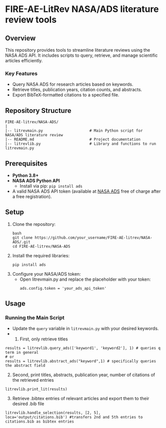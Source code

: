 # FIRE-AE-LitRev NASA/ADS literature review tools

## Overview
This repository provides tools to streamline literature reviews using the NASA ADS API. It includes scripts to query, retrieve, and manage scientific articles efficiently.

### Key Features
- Query NASA ADS for research articles based on keywords.
- Retrieve titles, publication years, citation counts, and abstracts.
- Export BibTeX-formatted citations to a specified file.

## Repository Structure

```
FIRE-AE-litrev/NASA-ADS/
|
|-- litrevmain.py                     # Main Python script for NASA/ADS literature review
|-- README.md                         # Project documentation
|-- litrevlib.py                      # Library and functions to run litrevmain.py
```

## Prerequisites
- **Python 3.8+**
- **NASA ADS Python API**
  - Install via pip: `pip install ads`
- A valid NASA ADS API token (available at [NASA ADS](https://ui.adsabs.harvard.edu/user/settings/token) free of charge after a free registration).

## Setup
1. Clone the repository:
   ```
   bash
   git clone https://github.com/your_username/FIRE-AE-litrev/NASA-ADS/.git
   cd FIRE-AE-litrev/NASA-ADS
   ```
2. Install the required libraries:
   ```
   pip install ads
   ```
3. Configure your NASA/ADS token:
    - Open litrevmain.py and replace the placeholder with your token:
      ```
      ads.config.token = 'your_ads_api_token'
      ```
## Usage
### Running the Main Script
- Update the `query` variable in `litrevmain.py` with your desired keywords.
- 1. First, only retrieve titles
```
results = litrevlib.query_ads(['keyword1', 'keyword2'], 1) # queries q term in general
# or
results = litrevlib.abstract_ads("keyword",1) # specifically queries the abstract field
```
  2. Second, print titles, abstracts, publication year, number of citations of the retrieved entries
```
litrevlib.print_lit(results)
```

  3. Retrieve .bibtex entries of relevant articles and export them to their desired .bib file
```
litrevlib.handle_selection(results, [2, 5], loca='output/citations.bib') #transfers 2nd and 5th entries to citations.bib as bibtex entries
```

